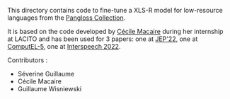 This directory contains code to fine-tune a XLS-R model for low-resource languages from the [Pangloss Collection](https://pangloss.cnrs.fr/).

It is based on the code developed by [Cécile Macaire](https://github.com/macairececile) during her internship at LACITO and has been used for 3 papers: one at [JEP'22](https://hal.archives-ouvertes.fr/halshs-03625580), one at [ComputEL-5](https://halshs.archives-ouvertes.fr/halshs-03647315), one at [Interspeech 2022](https://hal.archives-ouvertes.fr/halshs-03625581). 

Contributors :
- Séverine Guillaume
- Cécile Macaire
- Guillaume Wisniewski
